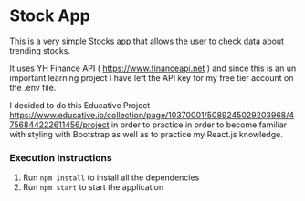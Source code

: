 # Stock App

This is a very simple Stocks app that allows the user to check data about trending stocks.

It uses YH Finance API ( https://www.financeapi.net ) and since this is an un important learning project I have left the API key for my free tier account on the .env file.

I decided to do this Educative Project https://www.educative.io/collection/page/10370001/5089245029203968/4756844222611456/project in order to practice in order to become familiar with styling with Bootstrap as well as to practice my React.js knowledge.

### Execution Instructions

1. Run `npm install` to install all the dependencies
2. Run `npm start` to start the application 